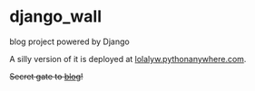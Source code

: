 # django_wall
blog project powered by Django

A silly version of it is deployed at
[lolalyw.pythonanywhere.com](http://lolalyw.pythonanywhere.com).

~~Secret gate to [blog](http://lolalyw.pythonanywhere.com/blog)!~~
